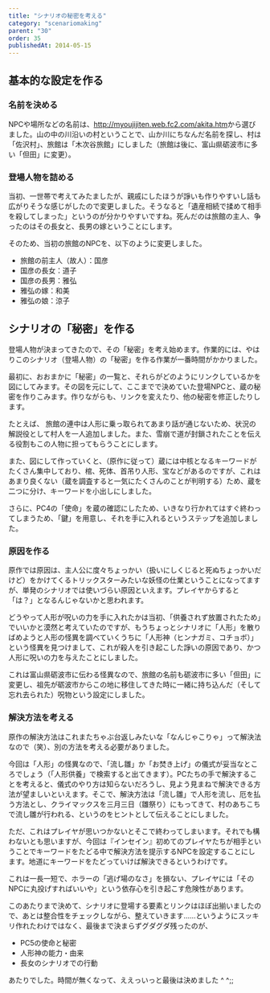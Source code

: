 ```yaml
---
title: "シナリオの秘密を考える"
category: "scenariomaking"
parent: "30"
order: 35
publishedAt: 2014-05-15
---
```


## 基本的な設定を作る

### 名前を決める

NPCや場所などの名前は、<http://myoujijiten.web.fc2.com/akita.htm>から選びました。山の中の川沿いの村ということで、山か川にちなんだ名前を探し、村は「佐沢村」、旅館は「木次谷旅館」にしました（旅館は後に、富山県砺波市に多い「但田」に変更）。

### 登場人物を詰める

当初、一世帯で考えてみたましたが、親戚にしたほうが諍いも作りやすいし話も広がりそうな感じがしたので変更しました。そうなると「遺産相続で揉めて相手を殺してしまった」というのが分かりやすいですね。死んだのは旅館の主人、争ったのはその長女と、長男の嫁ということにします。

そのため、当初の旅館のNPCを、以下のように変更しました。

   
- 旅館の前主人（故人）：国彦
- 国彦の長女：道子
- 国彦の長男：雅弘
- 雅弘の嫁：和美
- 雅弘の娘：涼子

  
## シナリオの「秘密」を作る

登場人物が決まってきたので、その「秘密」を考え始めます。作業的には、やはりこのシナリオ（登場人物）の「秘密」を作る作業が一番時間がかかりました。

最初に、おおまかに「秘密」の一覧と、それらがどのようにリンクしているかを図にしてみます。その図を元にして、ここまでで決めていた登場NPCと、蔵の秘密を作りこみます。作りながらも、リンクを変えたり、他の秘密を修正したりします。

たとえば、 旅館の連中は人形に乗っ取られてあまり話が通じないため、状況の解説役として村人を一人追加しました。また、雪崩で道が封鎖されたことを伝える役割もこの人物に担ってもらうことにします。

また、図にして作っていくと、（原作に従って）蔵には中核となるキーワードがたくさん集中しており、棺、死体、首吊り人形、宝などがあるのですが、これはあまり良くない（蔵を調査すると一気にたくさんのことが判明する）ため、蔵を二つに分け、キーワードを小出しにしました。

さらに、PC4の「使命」を蔵の確認にしたため、いきなり行かれてはすぐ終わってしまうため、「鍵」を用意し、それを手に入れるというステップを追加しました。

### 原因を作る

原作では原因は、主人公に度々ちょっかい（扱いにしくじると死ぬちょっかいだけど）をかけてくるトリックスターみたいな妖怪の仕業ということになってますが、単発のシナリオでは使いづらい原因といえます。プレイヤからすると「は？」となるんじゃないかと思われます。

どうやって人形が呪いの力を手に入れたかは当初、「供養されず放置されたため」でいいかと漠然と考えていたのですが、もうちょっとシナリオに「人形」を散りばめようと人形の怪異を調べていくうちに「人形神（ヒンナガミ、コチョボ）」という怪異を見つけまして、これが殺人を引き起こした諍いの原因であり、かつ人形に呪いの力を与えたことにしました。

これは富山県砺波市に伝わる怪異なので、旅館の名前も砺波市に多い「但田」に変更し、祖先が砺波市からこの地に移住してきた時に一緒に持ち込んだ（そして忘れ去られた）呪物という設定にしました。

### 解決方法を考える

原作の解決方法はこれまたちゃぶ台返しみたいな「なんじゃこりゃ」って解決法なので（笑）、別の方法を考える必要がありました。

今回は「人形」の怪異なので、「流し雛」か「お焚き上げ」の儀式が妥当なところでしょう（「人形供養」で検索すると出てきます）。PCたちの手で解決することを考えると、儀式のやり方は知らないだろうし、見よう見まねで解決できる方法が望ましいといえます。そこで、解決方法は「流し雛」で人形を流し、厄を払う方法とし、クライマックスを三月三日（雛祭り）にもってきて、村のあちこちで流し雛が行われる、というのをヒントとして伝えることにしました。

ただ、これはプレイヤが思いつかないとそこで終わってしまいます。それでも構わないとも思いますが、今回は『インセイン』初めてのプレイヤたちが相手ということでキーワードをたどる中で解決方法を提示するNPCを設定することにします。地道にキーワードをたどっていけば解決できるというわけです。

これは一長一短で、ホラーの「逃げ場のなさ」を損ない、プレイヤには「そのNPCに丸投げすればいいや」という依存心を引き起こす危険性があります。

このあたりまで決めて、シナリオに登場する要素とリンクはほぼ出揃いましたので、あとは整合性をチェックしながら、整えていきます……というようにスッキリ作れたわけではなく、最後まで決まらずグダグダ残ったのが、

  
- PC5の使命と秘密
- 人形神の能力・由来
- 長女のシナリオでの行動

  
あたりでした。時間が無くなって、ええっいっと最後は決めました ^ ^;;
